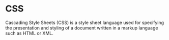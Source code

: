 # CSS 
Cascading Style Sheets (CSS) is a style sheet language used for specifying the presentation and styling of a document written in a markup language such as HTML or XML.